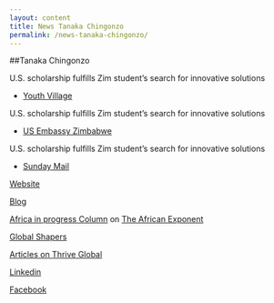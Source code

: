 ```yaml
---
layout: content
title: News Tanaka Chingonzo
permalink: /news-tanaka-chingonzo/
---
```

##Tanaka Chingonzo

U.S. scholarship fulfills Zim student’s search for innovative solutions
- [Youth Village](http://youthvillage.co.zw/2017/06/u-s-scholarship-fulfills-zim-students-search-for-innovative-solutions/)

U.S. scholarship fulfills Zim student’s search for innovative solutions
- [US Embassy Zimbabwe](https://zw.usembassy.gov/u-s-scholarship-fulfills-zim-students-search-innovative-solutions/)

U.S. scholarship fulfills Zim student’s search for innovative solutions
- [Sunday Mail](http://www.sundaymail.co.zw/a-simple-workshop-changed-my-life/)



[Website](http://tanaka.co.zw/)

[Blog](http://tanaka.co.zw/blog/)

[Africa in progress Column](https://www.africanexponent.com/profile/tanakachingonzo) on [The African Exponent](https://www.africanexponent.com/)

[Global Shapers](https://www.globalshapers.org/shapers/tanaka-chingonzo)

[Articles on Thrive Global](https://journal.thriveglobal.com/@tanakachingonzo)

[Linkedin](https://www.linkedin.com/in/tanakachingonzo/?ppe=1)

[Facebook](https://www.facebook.com/tanaka.ching)


